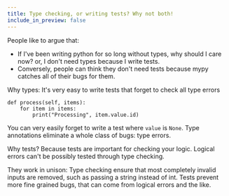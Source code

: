 ```yaml
---
title: Type checking, or writing tests? Why not both!
include_in_preview: false
---
```


People like to argue that:

- If I've been writing python for so long without types, why should I care now?
  or, I don't need types because I write tests.
- Conversely, people can think they don't need tests because mypy catches all of
  their bugs for them.

Why types:
It's very easy to write tests that forget to check all type errors

```{.python .example}
def process(self, items):
    for item in items:
        print("Processing", item.value.id)
```

You can very easily forget to write a test where `value` is `None`. Type
annotations eliminate a whole class of bugs: type errors.

Why tests?
Because tests are important for checking your logic. Logical errors can't be
possibly tested through type checking.

They work in unison: Type checking ensure that most completely invalid inputs
are removed, such as passing a string instead of int. Tests prevent more fine
grained bugs, that can come from logical errors and the like.

